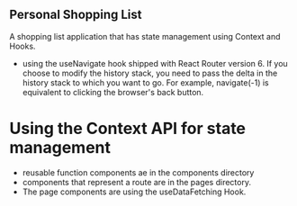 ## Personal Shopping List
 A shopping list application that has state management using Context and Hooks.
 - using the useNavigate hook shipped with React Router version 6. 
If you choose to modify the history stack, you need to pass the delta in the history stack to which you want to go. For example, navigate(-1) is equivalent to clicking the browser's back button.
 # Using the Context API for state management

 - reusable function components ae in the components directory
- components that represent a route are in the pages directory.
-  The page components are using the useDataFetching Hook.